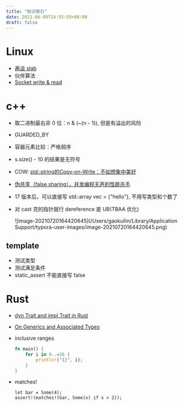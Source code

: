```yaml
---
title: "知识索引"
date: 2021-06-09T14:55:59+08:00
draft: false
---
```


# Linux

- [再谈 slab](https://zhuanlan.zhihu.com/p/61457076)
- 伙伴算法
- [Socket write & read](https://www.cnblogs.com/junneyang/p/6126635.html)

# c++

- 取二进制最右非 0 位：n & (~(n - 1)), 但是有溢出的风险

- GUARDED_BY

- 容器元素比较：严格弱序

- s.size() - 10 的结果是无符号

- COW: [std::string的Copy-on-Write：不如想象中美好](https://www.cnblogs.com/promise6522/archive/2012/03/22/2412686.html)

- [伪共享（false sharing），并发编程无声的性能杀手](https://www.cnblogs.com/cyfonly/p/5800758.html)

- 17 版本后，可以直接写 std::array vec = {"hello"}, 不用写类型和个数了

- 对 cast 完的指针就行 dereference 是 UB(TBAA 优化)

  ![image-20210720164420645](/Users/gaokuilin/Library/Application Support/typora-user-images/image-20210720164420645.png)

## template 

- 测试类型
- 测试满足条件
- static_assert 不能直接写 false

# Rust

- [dyn Trait and impl Trait in Rust](https://www.ncameron.org/blog/dyn-trait-and-impl-trait-in-rust/)

- [On Generics and Associated Types](https://blog.thomasheartman.com/posts/on-generics-and-associated-types)

- inclusive ranges

  ```rust
  fn main() {
      for i in 0..=26 {
          println!("{}", i);
      }
  }
  ```

- matches!

  ```
  let bar = Some(4);
  assert!(matches!(bar, Some(x) if x > 2));
  ```
